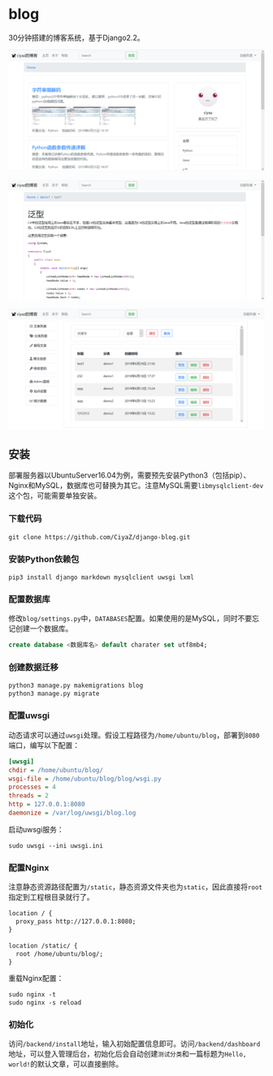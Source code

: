 # blog

30分钟搭建的博客系统，基于Django2.2。

![](doc/1.png)

![](doc/2.png)

![](doc/3.png)

## 安装

部署服务器以UbuntuServer16.04为例，需要预先安装Python3（包括pip）、Nginx和MySQL，数据库也可替换为其它。注意MySQL需要`libmysqlclient-dev`这个包，可能需要单独安装。

### 下载代码

```
git clone https://github.com/CiyaZ/django-blog.git
```

### 安装Python依赖包

```
pip3 install django markdown mysqlclient uwsgi lxml
```

### 配置数据库

修改`blog/settings.py`中，`DATABASES`配置。如果使用的是MySQL，同时不要忘记创建一个数据库。

```sql
create database <数据库名> default charater set utf8mb4;
```

### 创建数据迁移

```
python3 manage.py makemigrations blog
python3 manage.py migrate
```

### 配置uwsgi

动态请求可以通过`uwsgi`处理。假设工程路径为`/home/ubuntu/blog`，部署到`8080`端口，编写以下配置：

```ini
[uwsgi]
chdir = /home/ubuntu/blog/
wsgi-file = /home/ubuntu/blog/blog/wsgi.py
processes = 4
threads = 2
http = 127.0.0.1:8080
daemonize = /var/log/uwsgi/blog.log
```

启动uwsgi服务：

```
sudo uwsgi --ini uwsgi.ini
```

### 配置Nginx

注意静态资源路径配置为`/static`，静态资源文件夹也为`static`，因此直接将`root`指定到工程根目录就行了。

```nginx
location / {
  proxy_pass http://127.0.0.1:8080;
}

location /static/ {
  root /home/ubuntu/blog/;
}
```

重载Nginx配置：

```
sudo nginx -t
sudo nginx -s reload
```

### 初始化

访问`/backend/install`地址，输入初始配置信息即可。访问`/backend/dashboard`地址，可以登入管理后台，初始化后会自动创建`测试分类`和一篇标题为`Hello, world!`的默认文章，可以直接删除。
